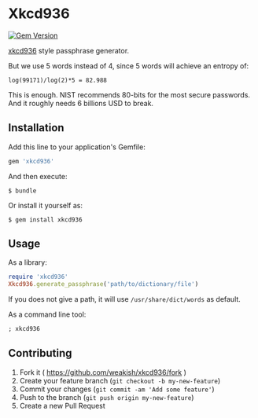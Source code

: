 # Xkcd936

[![Gem Version](https://badge.fury.io/rb/xkcd936.svg)](http://badge.fury.io/rb/xkcd936)

[xkcd936](https://www.xkcd.com/936/) style passphrase generator.

But we use 5 words instead of 4, since 5 words will achieve an entropy of:

    log(99171)/log(2)*5 = 82.988

This is enough.
NIST recommends 80-bits for the most secure passwords.
And it roughly needs 6 billions USD to break.

## Installation

Add this line to your application's Gemfile:

```ruby
gem 'xkcd936'
```

And then execute:

    $ bundle

Or install it yourself as:

    $ gem install xkcd936

## Usage

As a library:

```ruby
require 'xkcd936'
Xkcd936.generate_passphrase('path/to/dictionary/file')
```

If you does not give a path, it will use `/usr/share/dict/words` as default.

As a command line tool:

```ruby
; xkcd936
```

## Contributing

1. Fork it ( https://github.com/weakish/xkcd936/fork )
2. Create your feature branch (`git checkout -b my-new-feature`)
3. Commit your changes (`git commit -am 'Add some feature'`)
4. Push to the branch (`git push origin my-new-feature`)
5. Create a new Pull Request
